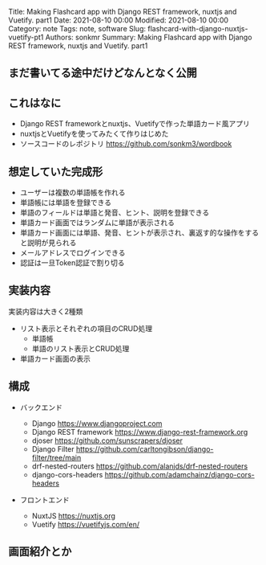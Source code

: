Title: Making Flashcard app with Django REST framework, nuxtjs and Vuetify. part1
Date: 2021-08-10 00:00
Modified: 2021-08-10 00:00
Category: note
Tags: note, software
Slug: flashcard-with-django-nuxtjs-vuetify-pt1
Authors: sonkmr
Summary: Making Flashcard app with Django REST framework, nuxtjs and Vuetify. part1

## まだ書いてる途中だけどなんとなく公開
## これはなに

- Django REST frameworkとnuxtjs、Vuetifyで作った単語カード風アプリ
- nuxtjsとVuetifyを使ってみたくて作りはじめた
- ソースコードのレポジトリ https://github.com/sonkm3/wordbook

## 想定していた完成形

- ユーザーは複数の単語帳を作れる
- 単語帳には単語を登録できる
- 単語のフィールドは単語と発音、ヒント、説明を登録できる
- 単語カード画面ではランダムに単語が表示される
- 単語カード画面には単語、発音、ヒントが表示され、裏返す的な操作をすると説明が見られる
- メールアドレスでログインできる
- 認証は一旦Token認証で割り切る


## 実装内容

実装内容は大きく2種類  

- リスト表示とそれぞれの項目のCRUD処理
    - 単語帳
    - 単語のリスト表示とCRUD処理
- 単語カード画面の表示

## 構成
- バックエンド
    - Django https://www.djangoproject.com
    - Django REST framework https://www.django-rest-framework.org
    - djoser https://github.com/sunscrapers/djoser
    - Django Filter https://github.com/carltongibson/django-filter/tree/main
    - drf-nested-routers https://github.com/alanjds/drf-nested-routers
    - django-cors-headers https://github.com/adamchainz/django-cors-headers

- フロントエンド
    - NuxtJS https://nuxtjs.org
    - Vuetify https://vuetifyjs.com/en/

## 画面紹介とか
